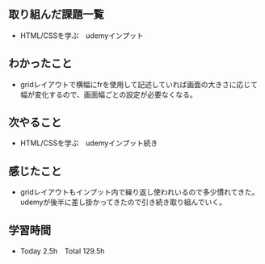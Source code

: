 ## 取り組んだ課題一覧  
- HTML/CSSを学ぶ　udemyインプット
## わかったこと
- gridレイアウトで横幅にfrを使用して記述していれば画面の大きさに応じて幅が変化するので、画面幅ごとの設定が必要なくなる。
## 次やること  
- HTML/CSSを学ぶ　udemyインプット続き
## 感じたこと  
- gridレイアウトもインプット内で繰り返し使われいるので多少慣れてきた。udemyが後半に差し掛かってきたので引き続き取り組んでいく。
## 学習時間  
- Today 2.5h　Total 129.5h
